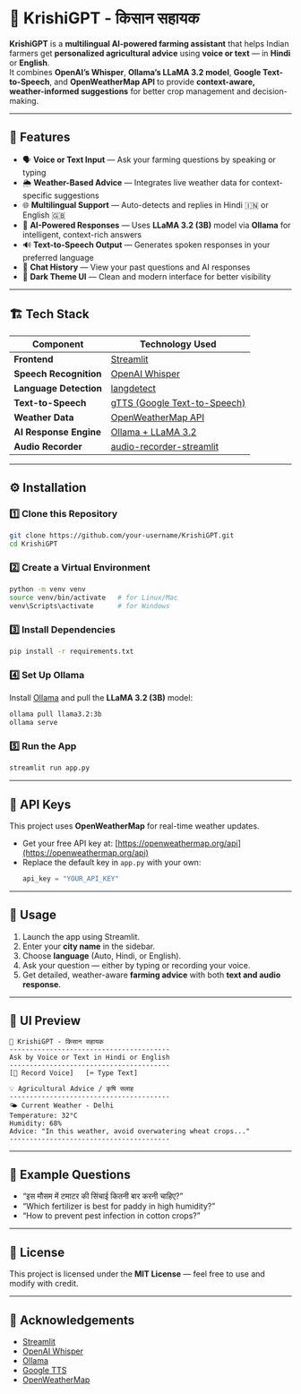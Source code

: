 # 🌾 KrishiGPT - किसान सहायक

**KrishiGPT** is a **multilingual AI-powered farming assistant** that helps Indian farmers get **personalized agricultural advice** using **voice or text** — in **Hindi** or **English**.  
It combines **OpenAI’s Whisper**, **Ollama’s LLaMA 3.2 model**, **Google Text-to-Speech**, and **OpenWeatherMap API** to provide **context-aware, weather-informed suggestions** for better crop management and decision-making.

---

## 🚀 Features

- 🗣️ **Voice or Text Input** — Ask your farming questions by speaking or typing  
- 🌦️ **Weather-Based Advice** — Integrates live weather data for context-specific suggestions  
- 🌐 **Multilingual Support** — Auto-detects and replies in Hindi 🇮🇳 or English 🇬🇧  
- 🧠 **AI-Powered Responses** — Uses **LLaMA 3.2 (3B)** model via **Ollama** for intelligent, context-rich answers  
- 🔊 **Text-to-Speech Output** — Generates spoken responses in your preferred language  
- 💬 **Chat History** — View your past questions and AI responses  
- 🌙 **Dark Theme UI** — Clean and modern interface for better visibility  

---

## 🏗️ Tech Stack

| Component | Technology Used |
|------------|----------------|
| **Frontend** | [Streamlit](https://streamlit.io/) |
| **Speech Recognition** | [OpenAI Whisper](https://github.com/openai/whisper) |
| **Language Detection** | [langdetect](https://pypi.org/project/langdetect/) |
| **Text-to-Speech** | [gTTS (Google Text-to-Speech)](https://pypi.org/project/gTTS/) |
| **Weather Data** | [OpenWeatherMap API](https://openweathermap.org/api) |
| **AI Response Engine** | [Ollama + LLaMA 3.2](https://ollama.com/library/llama3.2) |
| **Audio Recorder** | [audio-recorder-streamlit](https://pypi.org/project/audio-recorder-streamlit/) |

---

## ⚙️ Installation

### 1️⃣ Clone this Repository
```bash
git clone https://github.com/your-username/KrishiGPT.git
cd KrishiGPT
```

### 2️⃣ Create a Virtual Environment
```bash
python -m venv venv
source venv/bin/activate   # for Linux/Mac
venv\Scripts\activate      # for Windows
```

### 3️⃣ Install Dependencies
```bash
pip install -r requirements.txt
```

### 4️⃣ Set Up Ollama
Install [Ollama](https://ollama.com/download) and pull the **LLaMA 3.2 (3B)** model:
```bash
ollama pull llama3.2:3b
ollama serve
```

### 5️⃣ Run the App
```bash
streamlit run app.py
```

---

## 🔑 API Keys

This project uses **OpenWeatherMap** for real-time weather updates.

- Get your free API key at: [https://openweathermap.org/api](https://openweathermap.org/api)
- Replace the default key in `app.py` with your own:
  ```python
  api_key = "YOUR_API_KEY"
  ```

---

## 🧩 Usage

1. Launch the app using Streamlit.  
2. Enter your **city name** in the sidebar.  
3. Choose **language** (Auto, Hindi, or English).  
4. Ask your question — either by typing or recording your voice.  
5. Get detailed, weather-aware **farming advice** with both **text and audio response**.  

---

## 📸 UI Preview

```
🌾 KrishiGPT - किसान सहायक
----------------------------------------
Ask by Voice or Text in Hindi or English
----------------------------------------
[🎤 Record Voice]   [⌨️ Type Text]

💡 Agricultural Advice / कृषि सलाह
----------------------------------------
🌤️ Current Weather - Delhi
Temperature: 32°C
Humidity: 68%
Advice: "In this weather, avoid overwatering wheat crops..."
----------------------------------------
```

---

## 🧠 Example Questions

- “इस मौसम में टमाटर की सिंचाई कितनी बार करनी चाहिए?”
- “Which fertilizer is best for paddy in high humidity?”
- “How to prevent pest infection in cotton crops?”

---

## 📜 License

This project is licensed under the **MIT License** — feel free to use and modify with credit.

---

## 💚 Acknowledgements

- [Streamlit](https://streamlit.io/)
- [OpenAI Whisper](https://github.com/openai/whisper)
- [Ollama](https://ollama.com)
- [Google TTS](https://pypi.org/project/gTTS/)
- [OpenWeatherMap](https://openweathermap.org/api)
